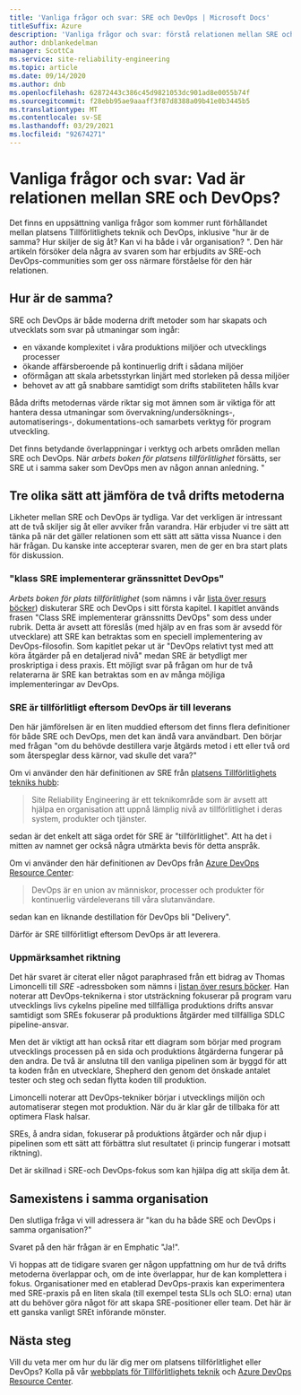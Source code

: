 ```yaml
---
title: 'Vanliga frågor och svar: SRE och DevOps | Microsoft Docs'
titleSuffix: Azure
description: 'Vanliga frågor och svar: förstå relationen mellan SRE och DevOps'
author: dnblankedelman
manager: ScottCa
ms.service: site-reliability-engineering
ms.topic: article
ms.date: 09/14/2020
ms.author: dnb
ms.openlocfilehash: 62872443c386c45d9821053dc901ad8e0055b74f
ms.sourcegitcommit: f28ebb95ae9aaaff3f87d8388a09b41e0b3445b5
ms.translationtype: MT
ms.contentlocale: sv-SE
ms.lasthandoff: 03/29/2021
ms.locfileid: "92674271"
---
```

# <a name="frequently-asked-questions-whats-the-relationship-between-sre-and-devops"></a>Vanliga frågor och svar: Vad är relationen mellan SRE och DevOps?

Det finns en uppsättning vanliga frågor som kommer runt förhållandet mellan platsens Tillförlitlighets teknik och DevOps, inklusive "hur är de samma? Hur skiljer de sig åt? Kan vi ha både i vår organisation? ". Den här artikeln försöker dela några av svaren som har erbjudits av SRE-och DevOps-communities som ger oss närmare förståelse för den här relationen.

## <a name="how-are-they-the-same"></a>Hur är de samma?

SRE och DevOps är både moderna drift metoder som har skapats och utvecklats som svar på utmaningar som ingår:

- en växande komplexitet i våra produktions miljöer och utvecklings processer
- ökande affärsberoende på kontinuerlig drift i sådana miljöer
- oförmågan att skala arbetsstyrkan linjärt med storleken på dessa miljöer
- behovet av att gå snabbare samtidigt som drifts stabiliteten hålls kvar

Båda drifts metodernas värde riktar sig mot ämnen som är viktiga för att hantera dessa utmaningar som övervakning/undersöknings-, automatiserings-, dokumentations-och samarbets verktyg för program utveckling.

Det finns betydande överlappningar i verktyg och arbets områden mellan SRE och DevOps. När _arbets boken för platsens tillförlitlighet_ försätts, ser SRE ut i samma saker som DevOps men av någon annan anledning. "

## <a name="three-different-ways-to-compare-the-two-operations-practices"></a>Tre olika sätt att jämföra de två drifts metoderna

Likheter mellan SRE och DevOps är tydliga. Var det verkligen är intressant att de två skiljer sig åt eller avviker från varandra. Här erbjuder vi tre sätt att tänka på när det gäller relationen som ett sätt att sätta vissa Nuance i den här frågan. Du kanske inte accepterar svaren, men de ger en bra start plats för diskussion.

### <a name="class-sre-implements-interface-devops"></a>"klass SRE implementerar gränssnittet DevOps"

_Arbets boken för plats tillförlitlighet_ (som nämns i vår [lista över resurs böcker](../resources/books.md)) diskuterar SRE och DevOps i sitt första kapitel. I kapitlet används frasen "Class SRE implementerar gränssnitts DevOps" som dess under rubrik. Detta är avsett att föreslås (med hjälp av en fras som är avsedd för utvecklare) att SRE kan betraktas som en speciell implementering av DevOps-filosofin. Som kapitlet pekar ut är "DevOps relativt tyst med att köra åtgärder på en detaljerad nivå" medan SRE är betydligt mer proskriptiga i dess praxis. Ett möjligt svar på frågan om hur de två relaterarna är SRE kan betraktas som en av många möjliga implementeringar av DevOps.

### <a name="sre-is-to-reliability-as-devops-is-to-delivery"></a>SRE är tillförlitligt eftersom DevOps är till leverans

Den här jämförelsen är en liten muddied eftersom det finns flera definitioner för både SRE och DevOps, men det kan ändå vara användbart. Den börjar med frågan "om du behövde destillera varje åtgärds metod i ett eller två ord som återspeglar dess kärnor, vad skulle det vara?"

Om vi använder den här definitionen av SRE från [platsens Tillförlitlighets tekniks hubb](../index.yml):

> Site Reliability Engineering är ett teknikområde som är avsett att hjälpa en organisation att uppnå lämplig nivå av tillförlitlighet i deras system, produkter och tjänster.

sedan är det enkelt att säga ordet för SRE är "tillförlitlighet". Att ha det i mitten av namnet ger också några utmärkta bevis för detta anspråk.

Om vi använder den här definitionen av DevOps från [Azure DevOps Resource Center](/azure/devops/learn/):

> DevOps är en union av människor, processer och produkter för kontinuerlig värdeleverans till våra slutanvändare.

sedan kan en liknande destillation för DevOps bli "Delivery".

Därför är SRE tillförlitligt eftersom DevOps är att leverera.

### <a name="direction-of-attention"></a>Uppmärksamhet riktning

Det här svaret är citerat eller något paraphrased från ett bidrag av Thomas Limoncelli till _SRE_ -adressboken som nämns i [listan över resurs böcker](../resources/books.md). Han noterar att DevOps-teknikerna i stor utsträckning fokuserar på program varu utvecklings livs cykelns pipeline med tillfälliga produktions drifts ansvar samtidigt som SREs fokuserar på produktions åtgärder med tillfälliga SDLC pipeline-ansvar.

Men det är viktigt att han också ritar ett diagram som börjar med program utvecklings processen på en sida och produktions åtgärderna fungerar på den andra. De två är anslutna till den vanliga pipelinen som är byggd för att ta koden från en utvecklare, Shepherd den genom det önskade antalet tester och steg och sedan flytta koden till produktion.

Limoncelli noterar att DevOps-tekniker börjar i utvecklings miljön och automatiserar stegen mot produktion. När du är klar går de tillbaka för att optimera Flask halsar.

SREs, å andra sidan, fokuserar på produktions åtgärder och når djup i pipelinen som ett sätt att förbättra slut resultatet (i princip fungerar i motsatt riktning).

Det är skillnad i SRE-och DevOps-fokus som kan hjälpa dig att skilja dem åt.

## <a name="coexistence-in-the-same-organization"></a>Samexistens i samma organisation

Den slutliga fråga vi vill adressera är "kan du ha både SRE och DevOps i samma organisation?"

Svaret på den här frågan är en Emphatic "Ja!".

Vi hoppas att de tidigare svaren ger någon uppfattning om hur de två drifts metoderna överlappar och, om de inte överlappar, hur de kan komplettera i fokus. Organisationer med en etablerad DevOps-praxis kan experimentera med SRE-praxis på en liten skala (till exempel testa SLIs och SLO: erna) utan att du behöver göra något för att skapa SRE-positioner eller team. Det här är ett ganska vanligt SREt införande mönster.

## <a name="next-steps"></a>Nästa steg

Vill du veta mer om hur du lär dig mer om platsens tillförlitlighet eller DevOps? Kolla på vår [webbplats för Tillförlitlighets teknik](../index.yml) och [Azure DevOps Resource Center](/azure/devops/learn/).